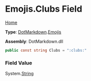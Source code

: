 # Emojis\.Clubs Field

[Home](../../../README.md)

**Type**: [DotMarkdown](../../README.md)\.[Emojis](../README.md)

**Assembly**: DotMarkdown\.dll

```csharp
public const string Clubs = ":clubs:"
```

### Field Value

System\.[String](https://docs.microsoft.com/en-us/dotnet/api/system.string)